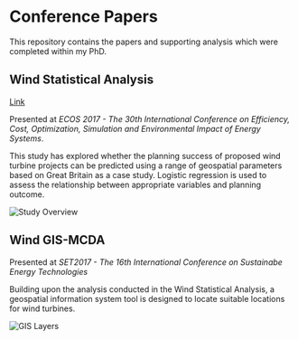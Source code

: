 # Conference Papers

This repository contains the papers and supporting analysis which were completed within my PhD. 

## 	Wind Statistical Analysis

[Link](01-StatisticalAnalysis)

Presented at *ECOS 2017 - The 30th International Conference on Efficiency, Cost, Optimization, Simulation and Environmental Impact of Energy Systems*.

This study has explored whether the planning success of proposed wind turbine projects can be predicted using a range of geospatial parameters based on Great Britain as a case study. Logistic regression is used to assess the relationship between appropriate variables and planning outcome. 

![Study Overview](https://github.com/mikey-harper/WindStatisticalAnalysis/blob/master/01-StatisticalAnalysis/Presentation/figures/StudyExtent.jpg?raw=true)

## Wind GIS-MCDA

Presented at *SET2017 - The 16th International Conference on Sustainabe Energy Technologies*

Building upon the analysis conducted in the Wind Statistical Analysis, a geospatial information system tool is designed to locate suitable locations for wind turbines.

![GIS Layers](https://github.com/mikey-harper/WindStatisticalAnalysis/blob/master/02-GIS_MCDA/Presentation/figures/GISLayers.png?raw=true)
